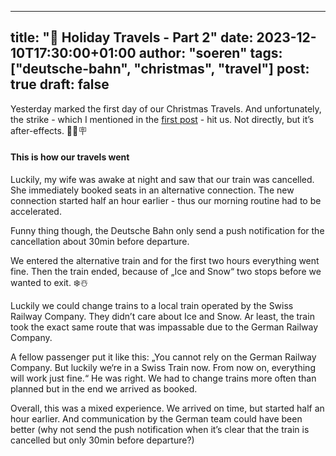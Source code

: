 
---
title: "🎄 Holiday Travels - Part 2"
date: 2023-12-10T17:30:00+01:00
author: "soeren"
tags: ["deutsche-bahn", "christmas", "travel"]
post: true
draft: false
---

Yesterday marked the first day of our Christmas Travels. And unfortunately, the strike - which I mentioned in the [first post](/2023/holiday-travels-booked/) - hit us. Not directly, but it’s after-effects. 👷‍♂️🪧

#### This is how our travels went

Luckily, my wife was awake at night and saw that our train was cancelled. She immediately booked seats in an alternative connection. The new connection started half an hour earlier - thus our morning routine had to be accelerated. 

Funny thing though, the Deutsche Bahn only send a push notification for the cancellation about 30min before departure.

We entered the alternative train and for the first two hours everything went fine. Then the train ended, because of „Ice and Snow“ two stops before we wanted to exit. ❄️☃️

Luckily we could change trains to a local train operated by the Swiss Railway Company. They didn’t care about Ice and Snow. Ar least, the train took the exact same route that was impassable due to the German Railway Company. 

A fellow passenger put it like this: „You cannot rely on the German Railway Company. But luckily we‘re in a Swiss Train now. From now on, everything will work just fine.“ He was right. We had to change trains more often than planned but in the end we arrived as booked. 

Overall, this was a mixed experience. We arrived on time, but started half an hour earlier. And communication by the German team could have been better (why not send the push notification when it’s clear that the train is cancelled but only 30min before departure?)

